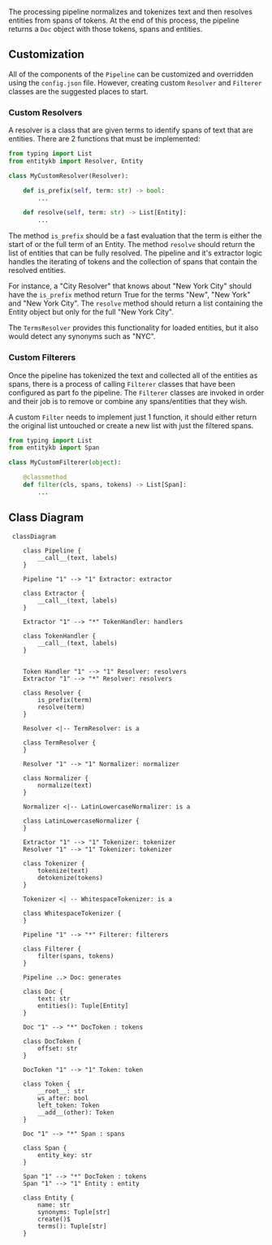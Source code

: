 The processing pipeline normalizes and tokenizes text and then resolves
entities from spans of tokens. At the end of this process, the pipeline 
returns a `Doc` object with those tokens, spans and entities.

## Customization

All of the components of the `Pipeline` can be customized and overridden
using the `config.json` file. However, creating custom `Resolver` and
`Filterer` classes are the suggested places to start.

### Custom Resolvers

A resolver is a class that are given terms to identify spans of text that
are entities. There are 2 functions that must be implemented:

```python
from typing import List
from entitykb import Resolver, Entity

class MyCustomResolver(Resolver):

    def is_prefix(self, term: str) -> bool:
        ...

    def resolve(self, term: str) -> List[Entity]:
        ...
```

The method `is_prefix` should be a fast evaluation that the term is
either the start of or the full term of an Entity. The method `resolve`
should return the list of entities that can be fully resolved. The
pipeline and it's extractor logic handles the iterating of tokens and
the collection of spans that contain the resolved entities.

For instance, a "City Resolver" that knows about "New York City"
should have the `is_prefix` method return True for the terms "New",
"New York" and "New York City".  The `resolve` method should return
a list containing the Entity object but only for the full "New York
City".

The `TermsResolver` provides this functionality for loaded
entities, but it also would detect any synonyms such as "NYC".

### Custom Filterers

Once the pipeline has tokenized the text and collected all of the entities
as spans, there is a process of calling `Filterer` classes that have been
configured as part fo the pipeline. The `Filterer` classes are invoked in
order and their job is to remove or combine any spans/entities that they
wish.

A custom `Filter` needs to implement just 1 function, it should either
return the original list untouched or create a new list with just the
filtered spans.

```python
from typing import List
from entitykb import Span

class MyCustomFilterer(object):

    @classmethod
    def filter(cls, spans, tokens) -> List[Span]:
        ...
```


## Class Diagram

```mermaid
 classDiagram

    class Pipeline {
        __call__(text, labels)
    }

    Pipeline "1" --> "1" Extractor: extractor

    class Extractor {
        __call__(text, labels)
    }

    Extractor "1" --> "*" TokenHandler: handlers

    class TokenHandler {
        __call__(text, labels)
    }


    Token Handler "1" --> "1" Resolver: resolvers
    Extractor "1" --> "*" Resolver: resolvers

    class Resolver {
        is_prefix(term)
        resolve(term)
    }

    Resolver <|-- TermResolver: is a

    class TermResolver {
    }

    Resolver "1" --> "1" Normalizer: normalizer

    class Normalizer {
        normalize(text)
    }

    Normalizer <|-- LatinLowercaseNormalizer: is a

    class LatinLowercaseNormalizer {
    }

    Extractor "1" --> "1" Tokenizer: tokenizer
    Resolver "1" --> "1" Tokenizer: tokenizer

    class Tokenizer {
        tokenize(text)
        detokenize(tokens)
    }

    Tokenizer <| -- WhitespaceTokenizer: is a

    class WhitespaceTokenizer {
    }

    Pipeline "1" --> "*" Filterer: filterers

    class Filterer {
        filter(spans, tokens)
    }

    Pipeline ..> Doc: generates

    class Doc {
        text: str
        entities(): Tuple[Entity]
    }

    Doc "1" --> "*" DocToken : tokens

    class DocToken {
        offset: str
    }

    DocToken "1" --> "1" Token: token

    class Token {
        __root__: str
        ws_after: bool
        left_token: Token
        __add__(other): Token
    }

    Doc "1" --> "*" Span : spans

    class Span {
        entity_key: str
    }

    Span "1" --> "*" DocToken : tokens
    Span "1" --> "1" Entity : entity

    class Entity {
        name: str
        synonyms: Tuple[str]
        create()$
        terms(): Tuple[str]
    }
```

